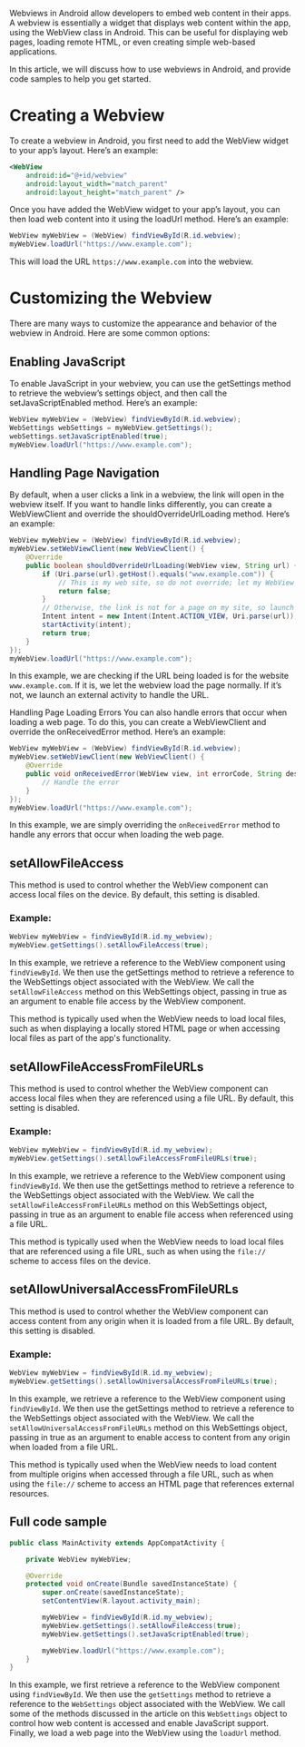 Webviews in Android allow developers to embed web content in their apps. A webview is essentially a widget that displays web content within the app, using the WebView class in Android. This can be useful for displaying web pages, loading remote HTML, or even creating simple web-based applications.

In this article, we will discuss how to use webviews in Android, and provide code samples to help you get started.

# Creating a Webview

To create a webview in Android, you first need to add the WebView widget to your app’s layout. Here’s an example:

~~~xml
<WebView
    android:id="@+id/webview"
    android:layout_width="match_parent"
    android:layout_height="match_parent" />
~~~
Once you have added the WebView widget to your app’s layout, you can then load web content into it using the loadUrl method. Here’s an example:

~~~java
WebView myWebView = (WebView) findViewById(R.id.webview);
myWebView.loadUrl("https://www.example.com");
~~~
This will load the URL `https://www.example.com` into the webview.

# Customizing the Webview

There are many ways to customize the appearance and behavior of the webview in Android. Here are some common options:

## Enabling JavaScript
To enable JavaScript in your webview, you can use the getSettings method to retrieve the webview’s settings object, and then call the setJavaScriptEnabled method. Here’s an example:

~~~java
WebView myWebView = (WebView) findViewById(R.id.webview);
WebSettings webSettings = myWebView.getSettings();
webSettings.setJavaScriptEnabled(true);
myWebView.loadUrl("https://www.example.com");
~~~

## Handling Page Navigation
By default, when a user clicks a link in a webview, the link will open in the webview itself. If you want to handle links differently, you can create a WebViewClient and override the shouldOverrideUrlLoading method. Here’s an example:

~~~java
WebView myWebView = (WebView) findViewById(R.id.webview);
myWebView.setWebViewClient(new WebViewClient() {
    @Override
    public boolean shouldOverrideUrlLoading(WebView view, String url) {
        if (Uri.parse(url).getHost().equals("www.example.com")) {
            // This is my web site, so do not override; let my WebView load the page
            return false;
        }
        // Otherwise, the link is not for a page on my site, so launch another Activity that handles URLs
        Intent intent = new Intent(Intent.ACTION_VIEW, Uri.parse(url));
        startActivity(intent);
        return true;
    }
});
myWebView.loadUrl("https://www.example.com");
~~~
In this example, we are checking if the URL being loaded is for the website `www.example.com`. If it is, we let the webview load the page normally. If it’s not, we launch an external activity to handle the URL.

Handling Page Loading Errors
You can also handle errors that occur when loading a web page. To do this, you can create a WebViewClient and override the onReceivedError method. Here’s an example:

~~~java
WebView myWebView = (WebView) findViewById(R.id.webview);
myWebView.setWebViewClient(new WebViewClient() {
    @Override
    public void onReceivedError(WebView view, int errorCode, String description, String failingUrl) {
        // Handle the error
    }
});
myWebView.loadUrl("https://www.example.com");
~~~

In this example, we are simply overriding the `onReceivedError` method to handle any errors that occur when loading the web page.



## setAllowFileAccess
This method is used to control whether the WebView component can access local files on the device. By default, this setting is disabled.

### Example:

~~~java
WebView myWebView = findViewById(R.id.my_webview);
myWebView.getSettings().setAllowFileAccess(true);
~~~
In this example, we retrieve a reference to the WebView component using `findViewById`. We then use the getSettings method to retrieve a reference to the WebSettings object associated with the WebView. We call the `setAllowFileAccess` method on this WebSettings object, passing in true as an argument to enable file access by the WebView component.

This method is typically used when the WebView needs to load local files, such as when displaying a locally stored HTML page or when accessing local files as part of the app's functionality.


## setAllowFileAccessFromFileURLs
This method is used to control whether the WebView component can access local files when they are referenced using a file URL. By default, this setting is disabled.

### Example:

~~~java
WebView myWebView = findViewById(R.id.my_webview);
myWebView.getSettings().setAllowFileAccessFromFileURLs(true);
~~~
In this example, we retrieve a reference to the WebView component using `findViewById`. We then use the getSettings method to retrieve a reference to the WebSettings object associated with the WebView. We call the `setAllowFileAccessFromFileURLs` method on this WebSettings object, passing in true as an argument to enable file access when referenced using a file URL.

This method is typically used when the WebView needs to load local files that are referenced using a file URL, such as when using the `file://` scheme to access files on the device.

## setAllowUniversalAccessFromFileURLs
This method is used to control whether the WebView component can access content from any origin when it is loaded from a file URL. By default, this setting is disabled.

### Example:

~~~java
WebView myWebView = findViewById(R.id.my_webview);
myWebView.getSettings().setAllowUniversalAccessFromFileURLs(true);
~~~

In this example, we retrieve a reference to the WebView component using `findViewById`. We then use the getSettings method to retrieve a reference to the WebSettings object associated with the WebView. We call the `setAllowUniversalAccessFromFileURLs` method on this WebSettings object, passing in true as an argument to enable access to content from any origin when loaded from a file URL.

This method is typically used when the WebView needs to load content from multiple origins when accessed through a file URL, such as when using the `file://` scheme to access an HTML page that references external resources.


## Full code sample

~~~java
public class MainActivity extends AppCompatActivity {

    private WebView myWebView;

    @Override
    protected void onCreate(Bundle savedInstanceState) {
        super.onCreate(savedInstanceState);
        setContentView(R.layout.activity_main);

        myWebView = findViewById(R.id.my_webview);
        myWebView.getSettings().setAllowFileAccess(true);
        myWebView.getSettings().setJavaScriptEnabled(true);

        myWebView.loadUrl("https://www.example.com");
    }
}
~~~

In this example, we first retrieve a reference to the WebView component using `findViewById`. We then use the `getSettings` method to retrieve a reference to the `WebSettings` object associated with the WebView. We call some of the methods discussed in the article on this `WebSettings` object to control how web content is accessed and enable JavaScript support. Finally, we load a web page into the WebView using the `loadUrl` method.
